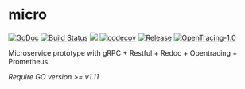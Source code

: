 # micro

[![GoDoc](https://godoc.org/github.com/dakalab/micro?status.svg)](https://godoc.org/github.com/dakalab/micro)
[![Build Status](https://travis-ci.com/dakalab/micro.svg?branch=master)](https://travis-ci.com/dakalab/micro)
[![](https://goreportcard.com/badge/github.com/dakalab/micro)](https://goreportcard.com/report/github.com/dakalab/micro)
[![codecov](https://codecov.io/gh/dakalab/micro/branch/master/graph/badge.svg)](https://codecov.io/gh/dakalab/micro)
[![Release](https://img.shields.io/github/release/dakalab/micro.svg)](https://github.com/dakalab/micro/releases)
[![OpenTracing-1.0](https://img.shields.io/badge/OpenTracing--1.x-inside-blue.svg)](https://opentracing.io)

Microservice prototype with gRPC + Restful + Redoc + Opentracing + Prometheus.

*Require GO version >= v1.11*
